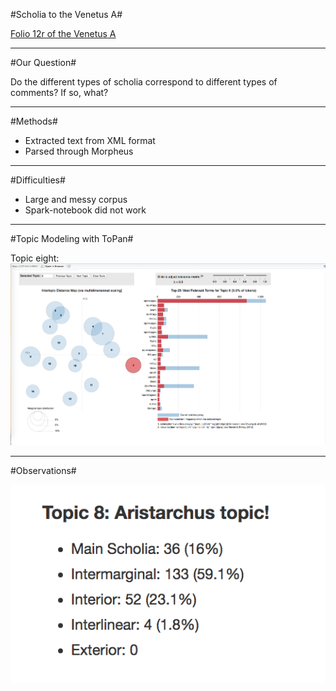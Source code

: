 #Scholia to the Venetus A#

[Folio 12r of the Venetus A][f12r]


[f12r]: http://www.homermultitext.org/hmt-digital/indices?urn=urn%3Acite%3Ahmt%3Avaimg.VA012RN-0013

---

#Our Question#

Do the different types of scholia correspond to different types of comments? If so, what?

---

#Methods#

- Extracted text from XML format
- Parsed through Morpheus 

---
#Difficulties#

- Large and messy corpus
- Spark-notebook did not work

---

#Topic Modeling with ToPan#

Topic eight: 
![screenshot](https://github.com/cjschu17/drdwPortfolio/blob/master/Screen%20Shot%202016-12-07%20at%201.04.08%20AM.png)

---

#Observations#

![screenshot2](https://github.com/cjschu17/drdwPortfolio/blob/master/Screen%20Shot%202016-12-07%20at%2011.47.36%20PM.png)




